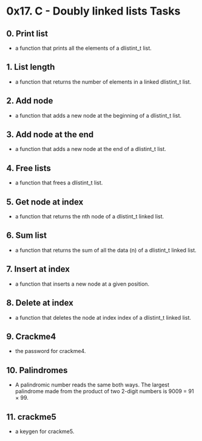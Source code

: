 # 0x17. C - Doubly linked lists Tasks
## 0. Print list
* a function that prints all the elements of a dlistint_t list.
## 1. List length
* a function that returns the number of elements in a linked dlistint_t list.
## 2. Add node
* a function that adds a new node at the beginning of a dlistint_t list.
## 3. Add node at the end
* a function that adds a new node at the end of a dlistint_t list.
## 4. Free lists
*  a function that frees a dlistint_t list.
## 5. Get node at index
* a function that returns the nth node of a dlistint_t linked list.
## 6. Sum list
*  a function that returns the sum of all the data (n) of a dlistint_t linked list.
## 7. Insert at index
* a function that inserts a new node at a given position.
## 8. Delete at index
* a function that deletes the node at index index of a dlistint_t linked list.
## 9. Crackme4
* the password for crackme4.
## 10. Palindromes
* A palindromic number reads the same both ways. The largest palindrome made from the product of two 2-digit numbers is 9009 = 91 × 99.
## 11. crackme5
*  a keygen for crackme5.

